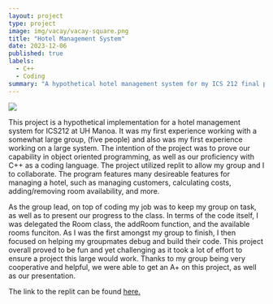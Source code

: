 ```yaml
---
layout: project
type: project
image: img/vacay/vacay-square.png
title: "Hotel Management System"
date: 2023-12-06
published: true
labels:
  - C++
  - Coding
summary: "A hypothetical hotel management system for my ICS 212 final project."
---
```


<img class="img-fluid" src="../img/vacay/vacay-home-page.png">

This project is a hypothetical implementation for a hotel management system for ICS212 at UH Manoa. It was my first experience working with a somewhat large group, (five people) and also was my first experience working on a large system. The intention of the project was to prove our capability in object oriented programming, as well as our proficiency with C++ as a coding language. The project utilized replit to allow my group and I to collaborate. The program features many desireable features for managing a hotel, such as managing customers, calculating costs, adding/removing room availability, and more. 

As the group lead, on top of coding my job was to keep my group on task, as well as to present our progress to the class. In terms of the code itself, I was delegated the Room class, the addRoom function, and the available rooms funciton. As I was the first amongst my group to finish, I then focused on helping my groupmates debug and build their code. This project overall proved to be fun and yet challenging as it took a lot of effort to ensure a project this large would work. Thanks to my group being very cooperative and helpful, we were able to get an A+ on this project, as well as our presentation. 

The link to the replit can be found [here.]((https://replit.com/@zaitb/Hotel-Management-System-G6?v=1))
